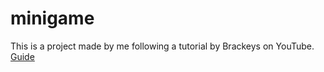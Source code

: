 # minigame

This is a project made by me following a tutorial by Brackeys on YouTube.
[Guide](https://www.youtube.com/playlist?list=PLPV2KyIb3jR5QFsefuO2RlAgWEz6EvVi6)
